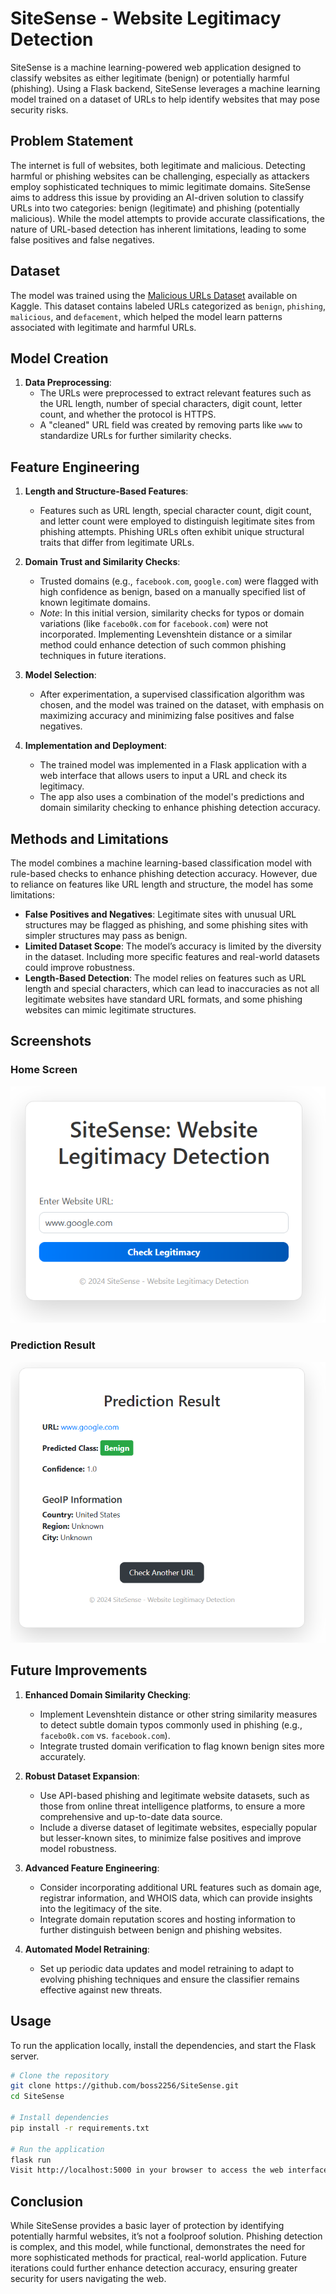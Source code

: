 # SiteSense - Website Legitimacy Detection

SiteSense is a machine learning-powered web application designed to classify websites as either legitimate (benign) or potentially harmful (phishing). Using a Flask backend, SiteSense leverages a machine learning model trained on a dataset of URLs to help identify websites that may pose security risks.

## Problem Statement

The internet is full of websites, both legitimate and malicious. Detecting harmful or phishing websites can be challenging, especially as attackers employ sophisticated techniques to mimic legitimate domains. SiteSense aims to address this issue by providing an AI-driven solution to classify URLs into two categories: benign (legitimate) and phishing (potentially malicious). While the model attempts to provide accurate classifications, the nature of URL-based detection has inherent limitations, leading to some false positives and false negatives.

## Dataset

The model was trained using the [Malicious URLs Dataset](https://www.kaggle.com/datasets/sid321axn/malicious-urls-dataset?resource=download) available on Kaggle. This dataset contains labeled URLs categorized as `benign`, `phishing`, `malicious`, and `defacement`, which helped the model learn patterns associated with legitimate and harmful URLs.

## Model Creation

1. **Data Preprocessing**:
   - The URLs were preprocessed to extract relevant features such as the URL length, number of special characters, digit count, letter count, and whether the protocol is HTTPS.
   - A "cleaned" URL field was created by removing parts like `www` to standardize URLs for further similarity checks.

## Feature Engineering

1. **Length and Structure-Based Features**: 
   - Features such as URL length, special character count, digit count, and letter count were employed to distinguish legitimate sites from phishing attempts. Phishing URLs often exhibit unique structural traits that differ from legitimate URLs.

2. **Domain Trust and Similarity Checks**:
   - Trusted domains (e.g., `facebook.com`, `google.com`) were flagged with high confidence as benign, based on a manually specified list of known legitimate domains.
   - *Note*: In this initial version, similarity checks for typos or domain variations (like `facebo0k.com` for `facebook.com`) were not incorporated. Implementing Levenshtein distance or a similar method could enhance detection of such common phishing techniques in future iterations.


3. **Model Selection**:
   - After experimentation, a supervised classification algorithm was chosen, and the model was trained on the dataset, with emphasis on maximizing accuracy and minimizing false positives and false negatives.

4. **Implementation and Deployment**:
   - The trained model was implemented in a Flask application with a web interface that allows users to input a URL and check its legitimacy.
   - The app also uses a combination of the model's predictions and domain similarity checking to enhance phishing detection accuracy.

## Methods and Limitations

The model combines a machine learning-based classification model with rule-based checks to enhance phishing detection accuracy. However, due to reliance on features like URL length and structure, the model has some limitations:

- **False Positives and Negatives**: Legitimate sites with unusual URL structures may be flagged as phishing, and some phishing sites with simpler structures may pass as benign.
- **Limited Dataset Scope**: The model’s accuracy is limited by the diversity in the dataset. Including more specific features and real-world datasets could improve robustness.
- **Length-Based Detection**: The model relies on features such as URL length and special characters, which can lead to inaccuracies as not all legitimate websites have standard URL formats, and some phishing websites can mimic legitimate structures.

## Screenshots

### Home Screen
![Thumbnail 1](static/thumbnail1.png)

### Prediction Result
![Thumbnail 2](static/thumbnail2.png)

## Future Improvements

1. **Enhanced Domain Similarity Checking**: 
   - Implement Levenshtein distance or other string similarity measures to detect subtle domain typos commonly used in phishing (e.g., `facebo0k.com` vs. `facebook.com`).
   - Integrate trusted domain verification to flag known benign sites more accurately.

2. **Robust Dataset Expansion**:
   - Use API-based phishing and legitimate website datasets, such as those from online threat intelligence platforms, to ensure a more comprehensive and up-to-date data source.
   - Include a diverse dataset of legitimate websites, especially popular but lesser-known sites, to minimize false positives and improve model robustness.

3. **Advanced Feature Engineering**:
   - Consider incorporating additional URL features such as domain age, registrar information, and WHOIS data, which can provide insights into the legitimacy of the site.
   - Integrate domain reputation scores and hosting information to further distinguish between benign and phishing websites.

4. **Automated Model Retraining**:
   - Set up periodic data updates and model retraining to adapt to evolving phishing techniques and ensure the classifier remains effective against new threats.


## Usage

To run the application locally, install the dependencies, and start the Flask server.

```bash
# Clone the repository
git clone https://github.com/boss2256/SiteSense.git
cd SiteSense

# Install dependencies
pip install -r requirements.txt

# Run the application
flask run
Visit http://localhost:5000 in your browser to access the web interface.
```

## Conclusion
While SiteSense provides a basic layer of protection by identifying potentially harmful websites, it’s not a foolproof solution. Phishing detection is complex, and this model, while functional, demonstrates the need for more sophisticated methods for practical, real-world application. Future iterations could further enhance detection accuracy, ensuring greater security for users navigating the web.
